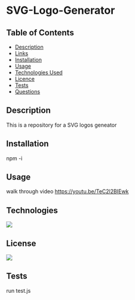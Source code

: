 # SVG-Logo-Generator

  ## Table of Contents

* [Description](#description)
* [Links](#links)
* [Installation](#Installation)
* [Usage](#Usage)
* [Technologies Used](#technologies)
* [Licence](#license)
* [Tests](#Tests)
* [Questions](#Questions)

## Description
This is a repository for a SVG logos geneator
## Installation
npm -i
## Usage
walk through video
https://youtu.be/TeC2l2BIEwk


## Technologies
<img src="https://img.shields.io/badge/Built%20with-Javascript-blue">

## License
<img src="https://img.shields.io/badge/license-MIT-blue">

## Tests
run test.js

